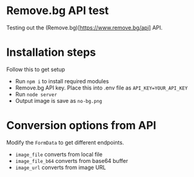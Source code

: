 # Remove.bg API test

Testing out the (Remove.bg)[https://www.remove.bg/api] API. 

# Installation steps
Follow this to get setup
- Run ```npm i``` to install required modules
- Remove.bg API key. Place this into .env file as ```API_KEY=YOUR_API_KEY```
- Run ```node server```
- Output image is save as ```no-bg.png```

# Conversion options from API
Modify the ```FormData``` to get different endpoints.
- ```image_file``` converts from local file
- ```image_file_b64``` converts from base64 buffer
- ```image_url``` converts from image URL